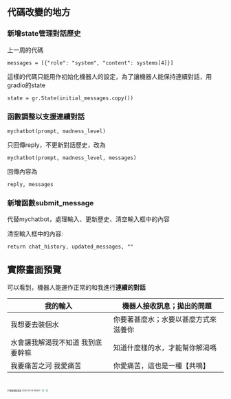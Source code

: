 ## 代碼改變的地方

### 新增state管理對話歷史

上一周的代碼

`messages = [{"role": "system", "content": systems[4]}]`

這樣的代碼只能用作初始化機器人的設定，為了讓機器人能保持連續對話，用gradio的state

`state = gr.State(initial_messages.copy())`

### 函數調整以支援連續對話

`mychatbot(prompt, madness_level)`

只回傳reply，不更新對話歷史，改為

`mychatbot(prompt, madness_level, messages)`

回傳內容為

`reply, messages`

### 新增函數submit_message

代替mychatbot，處理輸入、更新歷史、清空輸入框中的內容

清空輸入框中的內容:

`return chat_history, updated_messages, ""`

## 實際畫面預覽

可以看到，機器人能運作正常的和我進行**連續的對話**

| 我的輸入                          | 機器人接收訊息；拋出的問題           |
| --------------------------------- | ------------------------------------ |
| 我想要去裝個水                    | 你要著甚麼水；水要以甚麼方式來滋養你 |
| 水會讓我解渴我不知道 我到底要幹嘛 | 知道什麼樣的水，才能幫你解渴嗎       |
| 我要痛苦之河 我愛痛苦             | 你愛痛苦，這也是一種【共鳴】         |

![]()

<img src="C:\Users\weian\OneDrive\圖片\螢幕擷取畫面\螢幕擷取畫面 2025-04-14 190917.png" alt="螢幕擷取畫面 2025-04-14 190917" style="zoom: 33%;" />

<img src="C:\Users\weian\OneDrive\圖片\螢幕擷取畫面\螢幕擷取畫面 2025-04-14 190925.png" style="zoom:33%;" />

<img src="C:\Users\weian\OneDrive\圖片\螢幕擷取畫面\螢幕擷取畫面 2025-04-14 191144.png" style="zoom:33%;" />